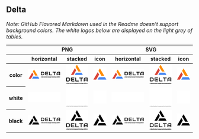 ## Delta

*Note: GitHub Flavored Markdown used in the Readme doesn't support background colors. The white logos below are displayed on the light grey of tables.*

<table class="logos-table">
	<thead>
		<tr>
			<th></th>
			<th colspan="3">PNG</th>
			<th colspan="3">SVG</th>
		</tr>
		<tr>
			<th></th>
			<th>horizontal</th>
			<th>stacked</th>
			<th>icon</th>
			<th>horizontal</th>
			<th>stacked</th>
			<th>icon</th>
		</tr>
	</thead>	
    <tbody>
		<tr>
			<th>color</th>
			<td><a href="horizontal/color/delta-horizontal-color.png" download><img src="horizontal/color/delta-horizontal-color.png" width="200"></a></td>
			<td><a href="stacked/color/delta-stacked-color.png" download><img src="stacked/color/delta-stacked-color.png" width="95"></a></td>
			<td><a href="icon/color/delta-icon-color.png" download><img src="icon/color/delta-icon-color.png" width="75"></a></td>
			<td><a href="horizontal/color/delta-horizontal-color.svg" download><img src="horizontal/color/delta-horizontal-color.svg" width="200"></a></td>
			<td><a href="stacked/color/delta-stacked-color.svg" download><img src="stacked/color/delta-stacked-color.svg" width="95"></a></td>
			<td><a href="icon/color/delta-icon-color.png" download><img src="icon/color/delta-icon-color.png" width="75"></a></td>
		</tr>
		<tr>
			<th>white</th>
			<td><a href="horizontal/white/delta-horizontal-white.png" download><img src="horizontal/white/delta-horizontal-white.png" width="200"></a></td>
			<td><a href="stacked/white/delta-stacked-white.png" download><img src="stacked/white/delta-stacked-white.png" width="95"></a></td>
			<td><a href="icon/white/delta-icon-white.png" download><img src="icon/white/delta-icon-white.png" width="75"></a></td>
			<td><a href="horizontal/white/delta-horizontal-white.svg" download><img src="horizontal/white/delta-horizontal-white.svg" width="200"></a></td>
			<td><a href="stacked/white/delta-stacked-white.svg" download><img src="stacked/white/delta-stacked-white.svg" width="95"></a></td>
			<td><a href="icon/white/delta-icon-white.svg" download><img src="icon/white/delta-icon-white.svg" width="75"></a></td>
		</tr>
		<tr>
			<th>black</th>
			<td><a href="horizontal/black/delta-horizontal-black.png" download><img src="horizontal/black/delta-horizontal-black.png" width="200"></a></td>
			<td><a href="stacked/black/delta-stacked-black.png" download><img src="stacked/black/delta-stacked-black.png" width="95"></a></td>
			<td><a href="icon/black/delta-icon-black.png" download><img src="icon/black/delta-icon-black.png" width="75"></a></td>
			<td><a href="horizontal/black/delta-horizontal-black.svg" download><img src="horizontal/black/delta-horizontal-black.svg" width="200"></a></td>
			<td><a href="stacked/black/delta-stacked-black.svg" download><img src="stacked/black/delta-stacked-black.svg" width="95"></a></td>
			<td><a href="icon/black/delta-icon-black.svg" download><img src="icon/black/delta-icon-black.svg" width="75"></a></td>
		</tr>
	</tbody>	
</table>


